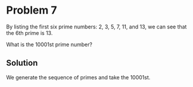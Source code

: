 # Problem 7

By listing the first six prime numbers: 2, 3, 5, 7, 11, and 13, we can
see that the 6th prime is 13.

What is the 10001st prime number?

## Solution

We generate the sequence of primes and take the 10001st.
